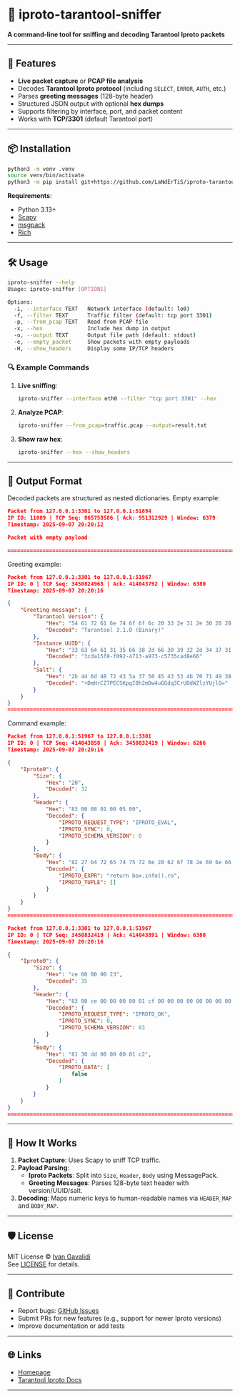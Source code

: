 # 🐘 iproto-tarantool-sniffer  
**A command-line tool for sniffing and decoding Tarantool Iproto packets**  

---

## 🚀 Features  
- **Live packet capture** or **PCAP file analysis**  
- Decodes **Tarantool Iproto protocol** (including `SELECT`, `ERROR`, `AUTH`, etc.)  
- Parses **greeting messages** (128-byte header)  
- Structured JSON output with optional **hex dumps**  
- Supports filtering by interface, port, and packet content  
- Works with **TCP/3301** (default Tarantool port)  

---

## 📦 Installation  
```bash
python3 -m venv .venv
source venv/bin/activate
python3 -m pip install git+https://github.com/LaNdErTiS/iproto-tarantool-sniffer.git or python3 -m pip install '.[dev]' or python3 -m pip install .
```

**Requirements**:  
- Python 3.13+  
- [Scapy](https://scapy.net/)  
- [msgpack](https://github.com/msgpack/msgpack-python)  
- [Rich](https://github.com/Textualize/rich)  

---

## 🛠 Usage  
```bash
iproto-sniffer --help
Usage: iproto-sniffer [OPTIONS]

Options:
  -i, --interface TEXT   Network interface (default: lo0)
  -f, --filter TEXT      Traffic filter (default: tcp port 3301)
  -p, --from_pcap TEXT   Read from PCAP file
  -x, --hex              Include hex dump in output
  -o, --output TEXT      Output file path (default: stdout)
  -e, --empty_packet     Show packets with empty payloads
  -H, --show_headers     Display some IP/TCP headers
```

### 🔍 Example Commands  
1. **Live sniffing**:  
   ```bash
   iproto-sniffer --interface eth0 --filter "tcp port 3301" --hex
   ```

2. **Analyze PCAP**:  
   ```bash
   iproto-sniffer --from_pcap=traffic.pcap --output=result.txt
   ```

3. **Show raw hex**:  
   ```bash
   iproto-sniffer --hex --show_headers
   ```

---

## 📘 Output Format  
Decoded packets are structured as nested dictionaries.
Empty example:  
```json
Packet from 127.0.0.1:3301 to 127.0.0.1:51694
IP ID: 11089 | TCP Seq: 865758586 | Ack: 951312929 | Window: 6379
Timestamp: 2025-09-07 20:20:12

Packet with empty payload

================================================================================
```

Greeting example:  
```json
Packet from 127.0.0.1:3301 to 127.0.0.1:51967
IP ID: 0 | TCP Seq: 3450824968 | Ack: 414043792 | Window: 6380
Timestamp: 2025-09-07 20:20:16

{
    "Greeting message": {
        "Tarantool Version": {
            "Hex": "54 61 72 61 6e 74 6f 6f 6c 20 33 2e 31 2e 30 20 28 42 69 6e 61 72 79 29",
            "Decoded": "Tarantool 3.1.0 (Binary)"
        },
        "Instance UUID": {
            "Hex": "33 63 64 61 31 35 66 38 2d 66 30 39 32 2d 34 37 31 33 2d 61 39 37 33 2d 63 35 37 33 35 63 61 64 38 65 36 36",
            "Decoded": "3cda15f8-f092-4713-a973-c5735cad8e66"
        },
        "Salt": {
            "Hex": "2b 44 6d 48 72 43 5a 37 50 45 43 53 4b 70 71 49 38 68 32 6d 44 77 34 75 47 47 64 71 33 43 72 55 44 64 57 5a 6c 7a 59 55 6a 6c 51 3d",
            "Decoded": "+DmHrCZ7PECSKpqI8h2mDw4uGGdq3CrUDdWZlzYUjlQ="
        }
    }
}
================================================================================
```

Command example:  
```json
Packet from 127.0.0.1:51967 to 127.0.0.1:3301
IP ID: 0 | TCP Seq: 414043858 | Ack: 3450832419 | Window: 6266
Timestamp: 2025-09-07 20:20:16

{
    "Iproto0": {
        "Size": {
            "Hex": "20",
            "Decoded": 32
        },
        "Header": {
            "Hex": "83 00 08 01 00 05 00",
            "Decoded": {
                "IPROTO_REQUEST_TYPE": "IPROTO_EVAL",
                "IPROTO_SYNC": 0,
                "IPROTO_SCHEMA_VERSION": 0
            }
        },
        "Body": {
            "Hex": "82 27 b4 72 65 74 75 72 6e 20 62 6f 78 2e 69 6e 66 6f 28 29 2e 72 6f 21 90",
            "Decoded": {
                "IPROTO_EXPR": "return box.info().ro",
                "IPROTO_TUPLE": []
            }
        }
    }
}
================================================================================

Packet from 127.0.0.1:3301 to 127.0.0.1:51967
IP ID: 0 | TCP Seq: 3450832419 | Ack: 414043891 | Window: 6380
Timestamp: 2025-09-07 20:20:16

{
    "Iproto0": {
        "Size": {
            "Hex": "ce 00 00 00 23",
            "Decoded": 35
        },
        "Header": {
            "Hex": "83 00 ce 00 00 00 00 01 cf 00 00 00 00 00 00 00 00 05 cf 00 00 00 00 00 00 00 53",
            "Decoded": {
                "IPROTO_REQUEST_TYPE": "IPROTO_OK",
                "IPROTO_SYNC": 0,
                "IPROTO_SCHEMA_VERSION": 83
            }
        },
        "Body": {
            "Hex": "81 30 dd 00 00 00 01 c2",
            "Decoded": {
                "IPROTO_DATA": [
                    false
                ]
            }
        }
    }
}
================================================================================
```

---

## 🧠 How It Works  
1. **Packet Capture**: Uses Scapy to sniff TCP traffic.  
2. **Payload Parsing**:  
   - **Iproto Packets**: Split into `Size`, `Header`, `Body` using MessagePack.  
   - **Greeting Messages**: Parses 128-byte text header with version/UUID/salt.  
3. **Decoding**: Maps numeric keys to human-readable names via `HEADER_MAP` and `BODY_MAP`.  

---

## 🛡️ License  
MIT License © [Ivan Gavalidi](mailto:malisek00@mail.ru)  
See [LICENSE](LICENSE) for details.

---

## 📢 Contribute  
- Report bugs: [GitHub Issues](https://github.com/LaNdErTiS/iproto-tarantool-sniffer/issues)  
- Submit PRs for new features (e.g., support for newer Iproto versions)  
- Improve documentation or add tests  

---

## 🌐 Links  
- [Homepage](https://github.com/LaNdErTiS/iproto-tarantool-sniffer)  
- [Tarantool Iproto Docs](https://www.tarantool.io/en/doc/latest/reference/internals/)  

---
